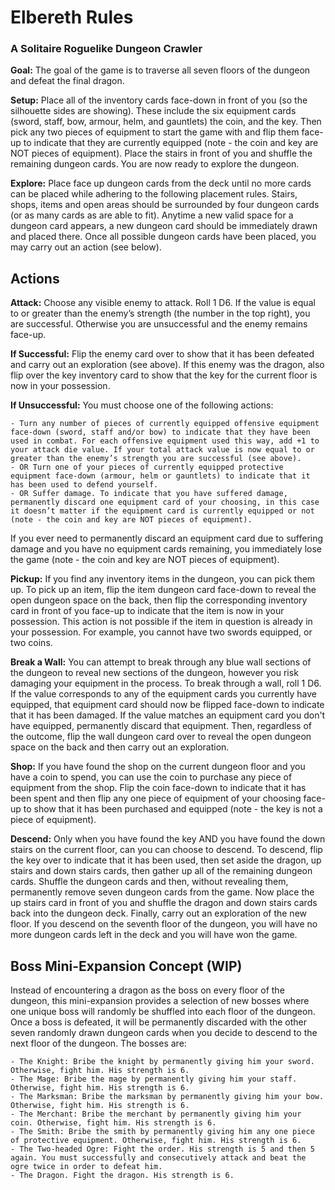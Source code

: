 # Elbereth Rules

### A Solitaire Roguelike Dungeon Crawler

**Goal:** The goal of the game is to traverse all seven floors of the dungeon and defeat the final dragon.

**Setup:** Place all of the inventory cards face-down in front of you (so the silhouette sides are showing). These include the six equipment cards (sword, staff, bow, armour, helm, and gauntlets) the coin, and the key. Then pick any two pieces of equipment to start the game with and flip them face-up to indicate that they are currently equipped (note - the coin and key are NOT pieces of equipment). Place the stairs in front of you and shuffle the remaining dungeon cards. You are now ready to explore the dungeon.

**Explore:** Place face up dungeon cards from the deck until no more cards can be placed while adhering to the following placement rules. Stairs, shops, items and open areas should be surrounded by four dungeon cards (or as many cards as are able to fit). Anytime a new valid space for a dungeon card appears, a new dungeon card should be immediately drawn and placed there. Once all possible dungeon cards have been placed, you may carry out an action (see below).

## Actions

**Attack:** Choose any visible enemy to attack. Roll 1 D6. If the value is equal to or greater than the enemy’s strength (the number in the top right), you are successful. Otherwise you are unsuccessful and the enemy remains face-up.

**If Successful:** Flip the enemy card over to show that it has been defeated and carry out an exploration (see above). If this enemy was the dragon, also flip over the key inventory card to show that the key for the current floor is now in your possession.

**If Unsuccessful:** You must choose one of the following actions:

	- Turn any number of pieces of currently equipped offensive equipment face-down (sword, staff and/or bow) to indicate that they have been used in combat. For each offensive equipment used this way, add +1 to your attack die value. If your total attack value is now equal to or greater than the enemy’s strength you are successful (see above).
	- OR Turn one of your pieces of currently equipped protective equipment face-down (armour, helm or gauntlets) to indicate that it has been used to defend yourself.
	- OR Suffer damage. To indicate that you have suffered damage, permanently discard one equipment card of your choosing, in this case it doesn’t matter if the equipment card is currently equipped or not (note - the coin and key are NOT pieces of equipment).

If you ever need to permanently discard an equipment card due to suffering damage and you have no equipment cards remaining, you immediately lose the game (note - the coin and key are NOT pieces of equipment).

**Pickup:** If you find any inventory items in the dungeon, you can pick them up. To pick up an item, flip the item dungeon card face-down to reveal the open dungeon space on the back, then flip the corresponding inventory card in front of you face-up to indicate that the item is now in your possession. This action is not possible if the item in question is already in your possession. For example, you cannot have two swords equipped, or two coins.

**Break a Wall:** You can attempt to break through any blue wall sections of the dungeon to reveal new sections of the dungeon, however you risk damaging your equipment in the process. To break through a wall, roll 1 D6. If the value corresponds to any of the equipment cards you currently have equipped, that equipment card should now be flipped face-down to indicate that it has been damaged. If the value matches an equipment card you don't have equipped, permanently discard that equipment. Then, regardless of the outcome, flip the wall dungeon card over to reveal the open dungeon space on the back and then carry out an exploration.

**Shop:** If you have found the shop on the current dungeon floor and you have a coin to spend, you can use the coin to purchase any piece of equipment from the shop. Flip the coin face-down to indicate that it has been spent and then flip any one piece of equipment of your choosing face-up to show that it has been purchased and equipped (note - the key is not a piece of equipment).

**Descend:** Only when you have found the key AND you have found the down stairs on the current floor, can you can choose to descend. To descend, flip the key over to indicate that it has been used, then set aside the dragon, up stairs and down stairs cards, then gather up all of the remaining dungeon cards. Shuffle the dungeon cards and then, without revealing them, permanently remove seven dungeon cards from the game. Now place the up stairs card in front of you and shuffle the dragon and down stairs cards back into the dungeon deck. Finally, carry out an exploration of the new floor. If you descend on the seventh floor of the dungeon, you will have no more dungeon cards left in the deck and you will have won the game.

## Boss Mini-Expansion Concept (WIP)

Instead of encountering a dragon as the boss on every floor of the dungeon, this mini-expansion provides a selection of new bosses where one unique boss will randomly be shuffled into each floor of the dungeon. Once a boss is defeated, it will be permanently discarded with the other seven randomly drawn dungeon cards when you decide to descend to the next floor of the dungeon. The bosses are:

	- The Knight: Bribe the knight by permanently giving him your sword. Otherwise, fight him. His strength is 6.
 	- The Mage: Bribe the mage by permanently giving him your staff. Otherwise, fight him. His strength is 6.
	- The Marksman: Bribe the marksman by permanently giving him your bow. Otherwise, fight him. His strength is 6.
	- The Merchant: Bribe the merchant by permanently giving him your coin. Otherwise, fight him. His strength is 6.
	- The Smith: Bribe the smith by permanently giving him any one piece of protective equipment. Otherwise, fight him. His strength is 6.
	- The Two-headed Ogre: Fight the order. His strength is 5 and then 5 again. You must successfully and consecutively attack and beat the ogre twice in order to defeat him.
	- The Dragon. Fight the dragon. His strength is 6.
